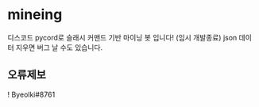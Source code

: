 # mineing
디스코드 pycord로 슬래시 커맨드 기반 마이닝 봇 입니다! (임시 개발종료)
json 데이터 지우면 버그 날 수도 있습니다.

## 오류제보
! Byeolki#8761
